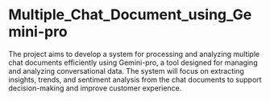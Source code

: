 # Multiple_Chat_Document_using_Gemini-pro
 The project aims to develop a system for processing and analyzing multiple chat documents efficiently using Gemini-pro, a tool designed for managing and analyzing conversational data. The system will focus on extracting insights, trends, and sentiment analysis from the chat documents to support decision-making and improve customer experience.

